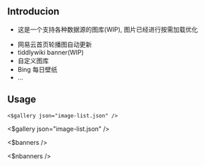 ## Introducion

- 这是一个支持各种数据源的图库(WIP), 图片已经进行按需加载优化

* 网易云首页轮播图自动更新
* tiddlywiki banner(WIP)
* 自定义图库
* Bing 每日壁纸
* ...

## Usage

```wikitext
<$gallery json="image-list.json" />
```

<$gallery json="image-list.json" />

<$banners />

<$nbanners />
